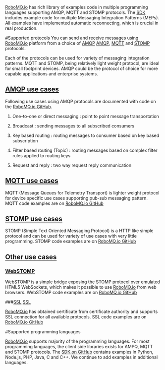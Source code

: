 <a href="https://www.robomq.io" target="_blank">RoboMQ.io</a> has rich library of examples code in multiple programming languages supporting AMQP, MQTT and STOMP protocols. The <a href="https://github.com/robomq/robomq.io/tree/master/sdk" target="_blank">SDK</a> includes example code for multiple Messaging Integration Patterns (MEPs). All examples have implemented automatic reconnecting, which is crucial in real production.  

#Supported protocols
You can send and receive messages using <a href="https://www.robomq.io" target="_blank">RoboMQ.io</a> platform from a choice of [AMQP](http://www.amqp.org/) <a href="https://www.amqp.org/" target="_blank">AMQP</a>, <a href="https://www.mqtt.org" target="_blank">MQTT</a> and <a href="https://stomp.github.io/" target="_blank">STOMP</a> protocols.
	 
Each of the protocols can be used for variety of messaging integration patterns. MQTT and STOMP, being relatively light weight protocol, are ideal for small footprint devices. AMQP could be the protocol of choice for more capable applications and enterprise systems. 
	
## <a href="https://github.com/robomq/robomq.io/tree/master/sdk/AMQP" target="_blank">AMQP use cases</a>

Following use cases using AMQP protocols are documented with code on the <a href="https://github.com/robomq/robomq.io/tree/master/sdk/AMQP" target="_blank">RoboMQ.io GitHub</a>.  

1. One-to-one or direct messaging : point to point message transportation

2. Broadcast : sending messages to all subscribed consumers

3. Key based routing : routing messages to consumer based on key based subscription 

4. Filter based routing (Topic) : routing messages based on complex filter rules applied to routing keys 

5. Request and reply : two way request reply communication

## <a href="https://github.com/robomq/robomq.io/tree/master/sdk/MQTT" target="_blank">MQTT use cases</a>

MQTT (Message Queues for Telemetry Transport) is lighter weight protocol for device specific use cases supporting pub-sub messaging pattern. MQTT code examples are on <a href="https://github.com/robomq/robomq.io/tree/master/sdk/MQTT" target="_blank">RoboMQ.io GitHub</a>

## <a href="https://github.com/robomq/robomq.io/tree/master/sdk/STOMP" target="_blank">STOMP use cases</a>

STOMP (Simple Text Oriented Messaging Protocol) is a HTTP like simple protocol and can be used for variety of use cases with very little programming. STOMP code examples are on <a href="https://github.com/robomq/robomq.io/tree/master/sdk/STOMP" target="_blank">RoboMQ.io GitHub</a>

## <a href="https://github.com/robomq/robomq.io/tree/master/sdk/" target="_blank">Other use cases</a>

### <a href="https://github.com/robomq/robomq.io/tree/master/sdk/WebSTOMP" target="_blank">WebSTOMP</a>

WebSTOMP is a simple bridge exposing the STOMP protocol over emulated HTML5 WebSockets, which makes it possible to use <a href="https://www.robomq.io" target="_blank">RoboMQ.io</a> from web browsers. WebSTOMP code examples are on <a href="https://github.com/robomq/robomq.io/tree/master/sdk/WebSTOMP" target="_blank">RoboMQ.io GitHub</a>

###[SSL](https://github.com/robomq/robomq.io/tree/master/sdk/SSL) <a href="https://github.com/robomq/robomq.io/tree/master/sdk/SSL" target="_blank">SSL</a>

<a href="https://www.robomq.io" target="_blank">RoboMQ.io</a> has obtained certificate from certificate authority and supports SSL connection for all available protocols. SSL code examples  are on <a href="https://github.com/robomq/robomq.io/tree/master/sdk/SSL" target="_blank">RoboMQ.io GitHub</a>

#Supported programming languages

<a href="https://www.robomq.io" target="_blank">RoboMQ.io</a>  supports majority of the programming languages. For most programming languages, the client side libraries exists for AMPQ, MQTT and STOMP protocols. The <a href="https://github.com/robomq/robomq.io/tree/master/sdk" target="_blank">SDK on GitHub</a> contains examples in Python, Node.js, PHP, Java, C and C++. We continue to add examples in additional languages.  